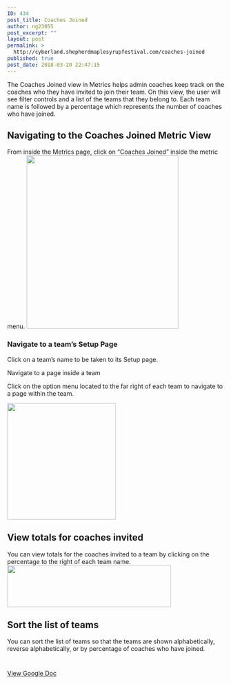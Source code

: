 ```yaml
---
ID: 434
post_title: Coaches Joined
author: ng23055
post_excerpt: ""
layout: post
permalink: >
  http://cyberland.shepherdmaplesyrupfestival.com/coaches-joined
published: true
post_date: 2018-03-20 22:47:15
---
```

The Coaches Joined view in Metrics helps admin coaches keep track on the coaches who they have invited to join their team. On this view, the user will see filter controls and a list of the teams that they belong to. Each team name is followed by a percentage which represents the number of coaches who have joined.
<h2>Navigating to the Coaches Joined Metric View</h2>
From inside the Metrics page, click on “Coaches Joined” inside the metric menu.

<img title="" src="http://cyberland.shepherdmaplesyrupfestival.com/wp-content/uploads/2018/03/null-11.png" alt="" width="352" height="402" />
<h3>Navigate to a team’s Setup Page</h3>
Click on a team’s name to be taken to its Setup page.

Navigate to a page inside a team

Click on the option menu located to the far right of each team to navigate to a page within the team.

<img title="" src="http://cyberland.shepherdmaplesyrupfestival.com/wp-content/uploads/2018/03/null-12.png" alt="" width="252" height="270" />
<h2>View totals for coaches invited</h2>
You can view totals for the coaches invited to a team by clicking on the percentage to the right of each team name.

<img title="" src="http://cyberland.shepherdmaplesyrupfestival.com/wp-content/uploads/2018/03/null-13.png" alt="" width="380" height="97" />
<h2>Sort the list of teams</h2>
You can sort the list of teams so that the teams are shown alphabetically, reverse alphabetically, or by percentage of coaches who have joined.

#

<a href="https://docs.google.com/document/d/1VjCEg7L59zjqxfn8cs6nZIQkWA5wtbb8i_TJMGs5_w8/edit?usp=sharing">View Google Doc</a>